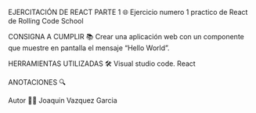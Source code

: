 EJERCITACIÓN DE REACT PARTE 1 🌐
Ejercicio numero 1 practico de React de Rolling Code School

CONSIGNA A CUMPLIR 📚
Crear una aplicación web con un componente que muestre en pantalla el mensaje “Hello World”.

HERRAMIENTAS UTILIZADAS 🛠
Visual studio code.
React

ANOTACIONES 🔍

Autor 🙋‍♂️
Joaquin Vazquez Garcia
